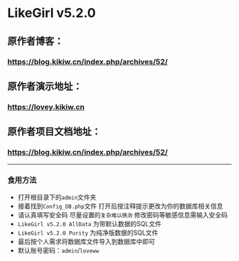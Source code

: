 # LikeGirl v5.2.0
## 原作者博客：
### https://blog.kikiw.cn/index.php/archives/52/
## 原作者演示地址：
### https://lovey.kikiw.cn
## 原作者项目文档地址：
### https://blog.kikiw.cn/index.php/archives/52/
------------
### 食用方法
- 打开根目录下的`admin`文件夹
- 接着找到`Config_DB.php`文件 打开后按注释提示更改为你的数据库相关信息
- 请认真填写安全码 尽量设置的`复杂难以猜测` 修改密码等敏感信息需输入安全码
- `LikeGirl v5.2.0 AllData` 为带默认数据的SQL文件
- `LikeGirl v5.2.0 Purity` 为纯净版数据的SQL文件
- 最后按个人需求将数据库文件导入到数据库中即可
- 默认账号密码：`admin`/`loveww`




